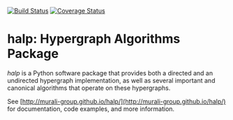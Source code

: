 [![Build
Status](https://travis-ci.org/tmmurali/halp.svg?branch=master)](https://travis-ci.org/tmmurali/halp)
[![Coverage
Status](https://coveralls.io/repos/tmmurali/halp/badge.png?branch=master)](https://coveralls.io/r/tmmurali/halp?branch=master)

halp: Hypergraph Algorithms Package<br>
==========

_halp_ is a Python software package that provides both a directed and an undirected hypergraph implementation, as well as several important and canonical algorithms that operate on these hypergraphs.

See [http://murali-group.github.io/halp/](http://murali-group.github.io/halp/) for documentation, code examples, and more information.


